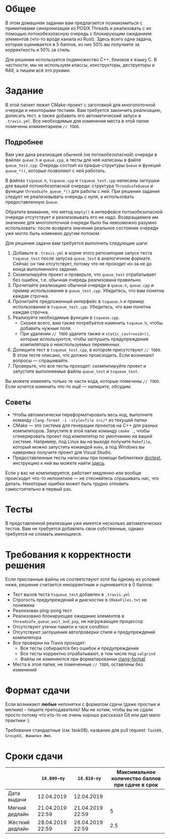 # Общее

В этом домашнем задании вам предлагается познакомиться с примитивами синхронизации из POSIX Threads
и реализовать с их помощью потокобезопасную очередь с блокирующим ожиданием элементов (что-то вроде канала из Rust).
Здесь всего одна задача, которая оценивается в 5 баллов, из них 50% вы получаете за корректность и 50% за стиль.

Для решения используется подмножество C++, близкое к языку C.
В частности, мы не используем классы, конструкторы, деструкторы и RAII, а пишем всё это руками.

# Задание

В этой папкет лежит CMake-проект с заготовкой для многопоточной очереди и некоторыми тестами.
Вам требуется закончить реализацию, дописать тест, а также добавить его автоматический запуск в `.travis.yml`.
Все необходимые для изменения места в этой папке помечены комментарием `// TODO`.

## Подробнее

Вам уже дана реализация обычной (не потокобезопасной) очереди в файлах `queue.h` и `queue.cpp`,
а тесты для неё написаны в файле `queue_test.cpp`.
Очередь состоит из opaque-структуры `Queue` и функций `queue_*()`, которые позволяют с ней работать.

В файлах `tsqueue.h`, `tsqueue.cpp` и `tsqueue_test.cpp` написаны заглушки для вашей
потокобезопасной очереди: структура `ThreadsafeQueue` и функции `threadsafe_queue_*()` для работы с ней.
При решении задания следует не реализовывать очередь с нуля, а использовать предоставленную `Queue`.

Обратите внимание, что метод `empty()` в интерфейсе потокобезопасной очереди отсутствует и реализовывать его не надо.
Возвращаемое им значение для многопоточной очереди было бы невозможно разумно использовать:
после возврата значения реальное состояние очереди уже могло быть изменено другим потоком.

Для решения задачи вам требуется выполнить следующие шаги:
1. Добавьте в `.travis.yml` в корне этого репозитория запуск теста `tsqueue_test` после запуска `queue_test` в аналогичном формате.
   Сейчас он там отсутствует, потому что не проходит из-за не до конца выполненного задания.
2. Скомпилируйте проект и проверьте, что `queue_test` отрабатывает без ошибок, т.е. обычная очередь реализована правильно.
3. Прочитайте реализацию обычной очереди в `queue.h`, `queue.cpp` и пример использования в `queue_test.cpp`.
   Убедитесь, что вам понятна каждая строчка.
4. Прочитайте предложенный интерфейс в `tsqueue.h` и пример использование в `tsqueue_test.cpp`.
   Убедитесь, что вам понятна каждая строчка.
5. Реализуйте необходимые функции в `tsqueue.cpp`.
   * Скорее всего, вам также потребуется изменить `tsqueue.h`, чтобы добавить нужные поля.
   * При удалении `// TODO` удалите также и `static_cast<void>()`, которые используются, чтобы заглушить предупреждения компилятора о неиспользуемых переменных.
6. Допишите тест в `tsqueue_test.cpp`, в котором присутствуют `// TODO`.
   В этом тесте описано, что должно происходить.
   Если возникают вопросы — спрашивайте.
7. Проверьте, что все тесты проходят: скомпилируйте проект и запустите выполняемые файлы `queue_test` и `tsqueue_test`.

Вы можете изменять только те части кода, которые помечены `// TODO`.
Если хочется изменить что-то ещё — напишите, обсудим.

## Советы
* Чтобы автоматически переформатировать весь код, выполните команду `clang-format -i -style=file src/*` из текущей папки
* CMake — это система для генерации проектов на C++ для разных компиляторов.
  Запустите в этой папке команду `cmake .`, чтобы сгенерировать проект под
  компилятор по умолчанию на вашей системе.
  Например, под Linux вы на выходе получите `Makefile`, который можно запустить командой `make`,
  а под Windows вы наверняка получите проект для Visual Studio.
* Предоставленные тесты написаны при помощи библиотеки [doctest](https://github.com/onqtam/doctest),
  инструкцию к ней вы можете найти [здесь](https://github.com/onqtam/doctest/blob/master/doc/markdown/tutorial.md).

Если у вас не компилируется, работает медленно или вообще происходит что-то непонятное — не стесняйтесь спрашивать нас, что делать.
Некоторые ошибки может быть трудно отловить самостоятельно в первый раз.

# Тесты

В представленной реализации уже имеется несколько автоматических тестов.
Вам не требуется добавлять свои собственные, однако требуется не сломать имеющиеся.

# Требования к корректности решения

Если присланные файлы не соответствуют хотя бы одному из условий ниже, решение считается некорректным и оценивается в 0 баллов:

* Тест вызов теста `tsqueue_test` добавлен в `.travis.yml`
* Строгость предупреждений и диагностик в `CMakeFiles.txt` не понижена
* Реализован ping-pong тест
* Реализовано блокирующее ожидание элементов в `threadsafe_queue_wait_and_pop`, не нагружающее процессор
* Отсутствуют утечки памяти и race condition                                                                           	
* Отсутствуют заглушения автопроверки стиля и предупреждений компилятора
* Все проверки на Travis проходят:
  * Все тесты собираются без ошибок и предупреждения
  * Все тесты корректно отрабатывают, в том числе под `valgrind`
  * Файлы не изменяются при форматировании [clang-format](https://clang.llvm.org/docs/ClangFormat.html)
* Места в этой папке, не помеченные `// TODO`, оставлены без изменений

# Формат сдачи
Если возникают **любые** непонятки с форматом сдачи (даже простые и мелкие) - пишите преподавателю!
Мы не хотим, чтобы вы не сдали просто потому что кто-то не очень хорошо рассказал Git или дал мало практики :)

Требования стандартные (см. task08), название для pull request: `Task09, GroupXX, Фамилия Имя`.

# Сроки сдачи
|   | `18.Б09-пу` | `18.Б10-пу` |Максимальное количество баллов при сдаче в срок
|---|---|---|---|
|Дата выдачи|12.04.2019|12.04.2019||
|Мягкий дедлайн|21.04.2019 22:59|21.04.2019 22:59|5|
|Жёсткий дедлайн|28.04.2019 22:59|28.04.2019 22:59|2.5|
